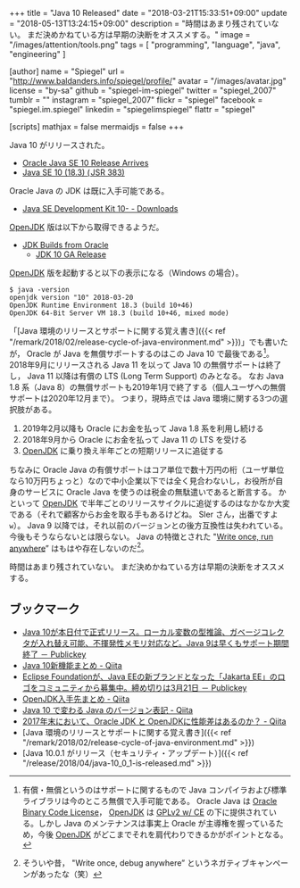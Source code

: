 +++
title = "Java 10 Released"
date = "2018-03-21T15:33:51+09:00"
update = "2018-05-13T13:24:15+09:00"
description = "時間はあまり残されていない。 まだ決めかねている方は早期の決断をオススメする。"
image = "/images/attention/tools.png"
tags  = [ "programming", "language", "java", "engineering" ]

[author]
  name      = "Spiegel"
  url       = "http://www.baldanders.info/spiegel/profile/"
  avatar    = "/images/avatar.jpg"
  license   = "by-sa"
  github    = "spiegel-im-spiegel"
  twitter   = "spiegel_2007"
  tumblr    = ""
  instagram = "spiegel_2007"
  flickr    = "spiegel"
  facebook  = "spiegel.im.spiegel"
  linkedin  = "spiegelimspiegel"
  flattr    = "spiegel"

[scripts]
  mathjax = false
  mermaidjs = false
+++

Java 10 がリリースされた。

- [Oracle Java SE 10 Release Arrives](https://www.oracle.com/corporate/pressrelease/Java-10-032018.html)
- [Java SE 10 (18.3) ( JSR 383)](http://cr.openjdk.java.net/~iris/se/10/fr/java-se-10-fr-spec/)

Oracle Java の JDK は既に入手可能である。

- [Java SE Development Kit 10- - Downloads](http://www.oracle.com/technetwork/java/javase/downloads/jdk10-downloads-4416644.html)

[OpenJDK] 版は以下から取得できるようだ。

- [JDK Builds from Oracle](http://jdk.java.net/)
    - [JDK 10 GA Release](http://jdk.java.net/10/)

[OpenJDK] 版を起動すると以下の表示になる（Windows の場合）。

```text
$ java -version
openjdk version "10" 2018-03-20
OpenJDK Runtime Environment 18.3 (build 10+46)
OpenJDK 64-Bit Server VM 18.3 (build 10+46, mixed mode)
```

「[Java 環境のリリースとサポートに関する覚え書き]({{< ref "/remark/2018/02/release-cycle-of-java-environment.md" >}})」でも書いたが， Oracle が Java を無償サポートするのはこの Java 10 で最後である[^lcs1]。
2018年9月にリリースされる Java 11 を以って Java 10 の無償サポートは終了し， Java 11 以降は有償の LTS (Long Term Support) のみとなる。
なお Java 1.8 系（Java 8）の無償サポートも2019年1月で終了する（個人ユーザへの無償サポートは2020年12月まで）。
つまり，現時点では Java 環境に関する3つの選択肢がある。

[^lcs1]: 有償・無償というのはサポートに関するもので Java コンパイラおよび標準ライブラリは今のところ無償で入手可能である。 Oracle Java は [Oracle Binary Code License](http://jdk.java.net/java-se-ri/10-bcl)， [OpenJDK] は [GPLv2 w/ CE](http://openjdk.java.net/legal/gplv2+ce.html) の下に提供されている。しかし Java のメンテナンスは事実上 Oracle が主導権を握っているため，今後 [OpenJDK] がどこまでそれを肩代わりできるかがポイントとなる。

1. 2019年2月以降も Oracle にお金を払って Java 1.8 系を利用し続ける
2. 2018年9月から Oracle にお金を払って Java 11 の LTS を受ける
3. [OpenJDK] に乗り換え半年ごとの短期リリースに追従する

ちなみに Oracle Java の有償サポートはコア単位で数十万円の桁（ユーザ単位なら10万円ちょっと）なので中小企業以下では全く見合わないし，お役所が自身のサービスに Oracle Java を使うのは税金の無駄遣いであると断言する。
かといって [OpenJDK] で半年ごとのリリースサイクルに追従するのはなかなか大変である（それで顧客からお金を取る手もあるけどね。 SIer さん，出番ですよ`w`）。
Java 9 以降では，それ以前のバージョンとの後方互換性は失われている。
今後もそうならないとは限らない。
Java の特徴とされた "[Write once, run anywhere](https://en.wikipedia.org/wiki/Write_once,_run_anywhere)” はもはや存在しないのだ[^wqda1]。

[^wqda1]: そういや昔， "Write once, debug anywhere” というネガティブキャンペーンがあったな（笑）

時間はあまり残されていない。
まだ決めかねている方は早期の決断をオススメする。

## ブックマーク

- [Java 10が本日付で正式リリース。ローカル変数の型推論、ガベージコレクタが入れ替え可能、不揮発性メモリ対応など。Java 9は早くもサポート期間終了 － Publickey](http://www.publickey1.jp/blog/18/java_10java_9.html)
- [Java 10新機能まとめ - Qiita](https://qiita.com/nowokay/items/d9bc4b3f715d17c2830d)
- [Eclipse Foundationが、Java EEの新ブランドとなった「Jakarta EE」のロゴをコミュニティから募集中。締め切りは3月21日 － Publickey](http://www.publickey1.jp/blog/18/eclipse_foundationjava_eejakarta_ee321.html)
- [OpenJDK入手先まとめ - Qiita](https://qiita.com/ykubota/items/582caa8621a5fc86d0a1)
- [Java 10 で変わる Java のバージョン表記 - Qiita](https://qiita.com/YujiSoftware/items/2c5a9117a577700ea540)
- [2017年末において、Oracle JDK と OpenJDKに性能差はあるのか？ - Qiita](https://qiita.com/ukiuni@github/items/5bb523c31bb4b4f9a278)
- [Java 環境のリリースとサポートに関する覚え書き]({{< ref "/remark/2018/02/release-cycle-of-java-environment.md" >}})
- [Java 10.0.1 がリリース（セキュリティ・アップデート）]({{< ref "/release/2018/04/java-10_0_1-is-released.md" >}})

[OpenJDK]: http://openjdk.java.net/

